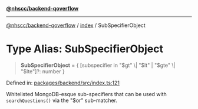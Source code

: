 [**@nhscc/backend-qoverflow**](../../README.md)

***

[@nhscc/backend-qoverflow](../../README.md) / [index](../README.md) / SubSpecifierObject

# Type Alias: SubSpecifierObject

> **SubSpecifierObject** = \{ \[subspecifier in "$gt" \| "$lt" \| "$gte" \| "$lte"\]?: number \}

Defined in: [packages/backend/src/index.ts:121](https://github.com/nhscc/qoverflow.api.hscc.bdpa.org/blob/e58635515aaccbecfff868b37cbae9a64bb762c2/packages/backend/src/index.ts#L121)

Whitelisted MongoDB-esque sub-specifiers that can be used with
`searchQuestions()` via the "$or" sub-matcher.
